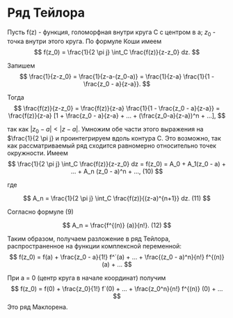 # Ряд Тейлора


Пусть f(z) - функция, голоморфная внутри круга C с центром в а; $z_0$ - точка внутри этого круга. По формуле Коши имеем
$$
    f(z_0) = \frac{1}{2 \pi j} \int_C \frac{f(z)}{z-z_0} dz.
$$

Запишем
$$
    \frac{1}{z-z_0} = \frac{1}{z-a-(z_0-a)} = \frac{1}{z-a} \frac{1}{1 - \frac{z_0 - a}{z-a}}.
$$

Тогда
$$
    \frac{f(z)}{z-z_0} = \frac{f(z)}{z-a} \frac{1}{1 - \frac{z_0 - a}{z-a}} = \frac{f(z)}{z-a}
    [1 + \frac{z_0 - a}{z-a} + ... + (\frac{z_0-a}{z-a})^n + ...],
$$

так как $|z_0 - a| < |z-a|$. Умножим обе части этого выражения на $\frac{1}{2 \pi j} и проинтегрируем вдоль контура C. Это возможно, так как рассматриваемый ряд сходится равномерно относительно точек окружности. Имеем
$$
    \frac{1}{2 \pi j} \int_C \frac{f(z)}{z-z_0} dz = f(z_0) = A_0 + A_1(z_0 - a) + ... + A_n (z_0 - a)^n + ..., (10)
$$

где 

$$
    A_n = \frac{1}{2 \pi j} \int_C \frac{f(z)}{(z-a)^{n+1}} dz. (11)
$$

Согласно формуле (9)

$$
    A_n = \frac{f^{(n)} (a)}{n!}. (12)
$$

Таким образом, получаем разложение в ряд Тейлора, распространенное на функции комплексной переменной:
$$
    f(z_0) = f(a) + \frac{z_0 - a}{1!} f^`(a) + ... + \frac{(z_0 - a)^n}{n!} f^{(n)}(a) + ...
$$

При а = 0 (центр круга в начале координат) получим
$$
    f(z_0) = f(0) + \frac{z_0}{1!} f`(0) + ... + \frac{z_0^n}{n!} f^{(n)} (0) + ...
$$
Это ряд Маклорена.

